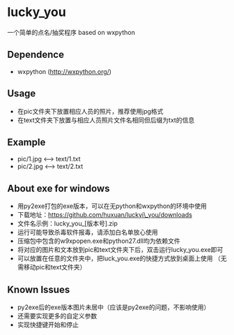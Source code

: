 # lucky_you

一个简单的点名/抽奖程序 based on wxpython

## Dependence

- wxpython (http://wxpython.org/)

## Usage

- 在pic文件夹下放置相应人员的照片，推荐使用jpg格式
- 在text文件夹下放置与相应人员照片文件名相同但后缀为txt的信息

## Example

- pic/1.jpg <--> text/1.txt
- pic/2.jpg <--> text/2.txt

## About exe for windows

- 用py2exe打包的exe版本，可以在无python和wxpython的环境中使用
- 下载地址：https://github.com/huxuan/luckyi\_you/downloads
- 文件名示例：lucky\_you\_[版本号].zip
- 运行可能导致杀毒软件报毒，请添加白名单放心使用
- 压缩包中包含的w9xpopen.exe和python27.dll均为依赖文件
- 将对应的图片和文本放到pic和text文件夹下后，双击运行lucky\_you.exe即可
- 可以放置在任意的文件夹中，把luck\_you.exe的快捷方式放到桌面上使用
  （无需移动pic和text文件夹）

## Known Issues

- py2exe后的exe版本图片未居中（应该是py2exe的问题，不影响使用）
- 还需要实现更多的自定义参数
- 实现快捷键开始和停止
